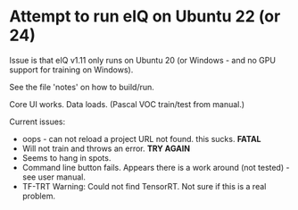 # Attempt to run eIQ on Ubuntu 22 (or 24)
Issue is that eIQ v1.11 only runs on Ubuntu 20 (or Windows - and no GPU support for training on Windows).

See the file 'notes' on how to build/run.

Core UI works.   Data loads.    (Pascal VOC train/test from manual.)

Current issues:
- oops - can not reload a project   URL not found.   this sucks.   **FATAL**
- Will not train and throws an error.   **TRY AGAIN**
- Seems to hang in spots.
- Command line button fails.   Appears there is a work around (not tested) - see user manual.
- TF-TRT Warning: Could not find TensorRT.    Not sure if this is a real problem.

